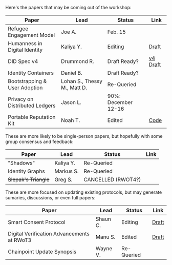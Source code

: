Here's the papers that may be coming out of the workshop:

| **Paper** | **Lead** | **Status** | **Link** |
|-----------|----------|------------|----------|
| Refugee Engagement Model | Joe A. | Feb. 15 |  |
| Humanness in Digital Identity | Kaliya Y. | Editing | [Draft](WisdomEmbedding-Human-Wisdom-in-Our-Digital-Tomorrow.md) |
| DID Spec v4 | Drummond R. | Draft Ready? | [v4 Draft](DIDSpecificationWorkingDraft04.pdf) |
| Identity Containers | Daniel B. | Draft Ready? | |
| Bootstrapping & User Adoption | Lohan S., Thessy M., Matt D. | Re-Queried | |
| Privacy on Distributed Ledgers | Jason L. | 90%: December 12-16 | |
| Portable Reputation Kit | Noah T. | Edited | [Code](portable-reputation) |

These are more likely to be single-person papers, but hopefully with some group consensus and feedback:

| **Paper** | **Lead** | **Status** | **Link** |
|-----------|----------|------------|----------|
| "Shadows" | Kaliya Y. | Re-Queried | |
| Identity Graphs | Markus S. | Re-Queried | |
| ~~Slepak's Triangle~~ | Greg S. | CANCELLED (RWOT4?) | |

These are more focused on updating existing protocols, but may generate sumaries, discussions, or even full papers:

| **Paper** | **Lead** | **Status** | **Link** |
|-----------|----------|------------|----------|
| Smart Consent Protocol | Shaun C. | Editing | [Draft](smart-consent-protocol.md) |
| Digital Verification Advancements at RWoT3 | Manu S. | Edited | [Draft](rwot3-digital-verification-outcomes.md) |
| Chainpoint Update Synopsis | Wayne V. | Re-Queried| |

